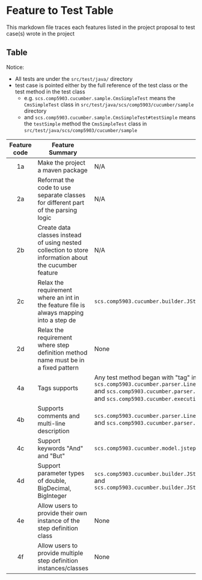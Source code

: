 # Feature to Test Table

This markdown file traces each features listed in the project proposal to test case(s) wrote in the project

## Table

Notice:

- All tests are under the `src/test/java/` directory
- test case is pointed either by the full reference of the test class or the test method in the test class
    - e.g. `scs.comp5903.cucumber.sample.CmsSimpleTest` means the `CmsSimpleTest` class
      in `src/test/java/scs/comp5903/cucumber/sample` directory
    - and `scs.comp5903.cucumber.sample.CmsSimpleTest#testSimple` means the `testSimple` method the `CmsSimpleTest`
      class in `src/test/java/scs/comp5903/cucumber/sample`

| Feature code | Feature Summary                                                                                        | Unit Test                                                                                                                                                                                                                                    | Integration Test                                                                                                                                         | N/A Reason                                       |
|:------------:|--------------------------------------------------------------------------------------------------------|----------------------------------------------------------------------------------------------------------------------------------------------------------------------------------------------------------------------------------------------|----------------------------------------------------------------------------------------------------------------------------------------------------------|--------------------------------------------------|
|      1a      | Make the project a maven package                                                                       | N/A                                                                                                                                                                                                                                          | N/A                                                                                                                                                      | Untestable                                       |
|      2a      | Reformat the code to use separate classes for different part of the parsing logic                      | N/A                                                                                                                                                                                                                                          | N/A                                                                                                                                                      | This is done by designing the new structure      |
|      2b      | Create data classes instead of using nested collection to store information about the cucumber feature | N/A                                                                                                                                                                                                                                          | N/A                                                                                                                                                      | This is also done by designing the new structure |
|      2c      | Relax the requirement where an int in the feature file is always mapping into a step de                | `scs.comp5903.cucumber.builder.JStepParameterExtractorTest#canIgnoreIfNotDeclared`                                                                                                                                                           | None                                                                                                                                                     |                                                  |
|      2d      | Relax the requirement where step definition method name must be in a fixed pattern                     | None                                                                                                                                                                                                                                         | `scs.comp5903.cucumber.sample.RummikubEasyCucumberIntegrationTest`                                                                                       |                                                  |
|      4a      | Tags supports                                                                                          | Any test method began with "tag" in `scs.comp5903.cucumber.parser.LineByLineParserParsingTest`<br/>and `scs.comp5903.cucumber.parser.JFeatureFileParserTest#canParseTags`<br/>and `scs.comp5903.cucumber.execution.tag.BaseFilteringTagTest` | `scs.comp5903.cucumber.sample.TagFilteringTest`                                                                                                          |                                                  |
|      4b      | Supports comments and multi-line description                                                           | `scs.comp5903.cucumber.parser.LineByLineParserParsingTest` <br/>and `scs.comp5903.cucumber.parser.LineByLineParserBuildingTest`                                                                                                              | `scs.comp5903.cucumber.parser.JFeatureFileParserTest#canIgnoreCommentsAndDescription`                                                                    |                                                  |
|      4c      | Support keywords "And" and "But"                                                                       | `scs.comp5903.cucumber.model.jstep.AbstractJStepTest`                                                                                                                                                                                        | `scs.comp5903.cucumber.parser.DetailBuilderTest` <br/>and any tests that runs the Rummikub feature file in `src/test/resources/sample/jfeature/rummikub` |                                                  |
|      4d      | Support parameter types of double, BigDecimal, BigInteger                                              | `scs.comp5903.cucumber.builder.JStepParameterExtractorRegexTest` <br/>and `scs.comp5903.cucumber.builder.JStepParameterExtractorTest#testExtractParameters2`                                                                                 | `scs.comp5903.cucumber.sample.DecimalAndBigIntTest`                                                                                                      |                                                  |
|      4e      | Allow users to provide their own instance of the step definition class                                 | None                                                                                                                                                                                                                                         | `scs.comp5903.cucumber.sample.CmsSimpleTest`                                                                                                             |                                                  |
|      4f      | Allow users to provide multiple step definition instances/classes                                      | None                                                                                                                                                                                                                                         | `scs.comp5903.cucumber.sample.EasyCucumberApiTest`                                                                                                       |                                                  |                                                  |


